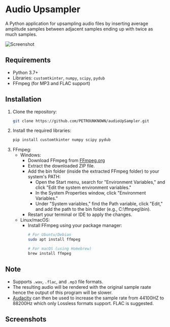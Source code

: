 # Audio Upsampler

A Python application for upsampling audio files by inserting average amplitude samples between adjacent samples ending up with twice as much samples.

![Screenshot](screenshots/screenshot1.png)

## Requirements
- Python 3.7+
- Libraries: `customtkinter`, `numpy`, `scipy`, `pydub`
- FFmpeg (for MP3 and FLAC support)

## Installation
1. Clone the repository:
   ```bash
   git clone https://github.com/PETROUNKNOWN/audioUpSampler.git

2. Install the required libraries:
    ```bash
    pip install customtkinter numpy scipy pydub

4. FFmpeg:
   - Windows:
      - Download FFmpeg from [FFmpeg.org](https://ffmpeg.org)
      - Extract the downloaded ZIP file.
      - Add the bin folder (inside the extracted FFmpeg folder) to your system's PATH:
        - Open the Start menu, search for "Environment Variables," and click "Edit the system environment variables."
        - In the System Properties window, click "Environment Variables."
        - Under "System variables," find the Path variable, click "Edit," and add the path to the bin folder (e.g., C:\ffmpeg\bin).
      - Restart your terminal or IDE to apply the changes.
    - Linux/macOS:
        - Install FFmpeg using your package manager:
          ```bash
          # For Ubuntu/Debian
          sudo apt install ffmpeg
          ```
          ```bash
          # For macOS (using Homebrew)
          brew install ffmpeg

## Note
- Supports `.wav`, `.flac`, and `.mp3` file formats.
- The resulting audio will be rendered with the original sample raate hence the output of this program will be slower.
- [Audacity](https://www.audacityteam.org/) can then be used to increase the sample rate from 44100HZ to 88200Hz which only Lossless formats support. FLAC is suggested.

## Screenshots

<!-- syndicat -->
